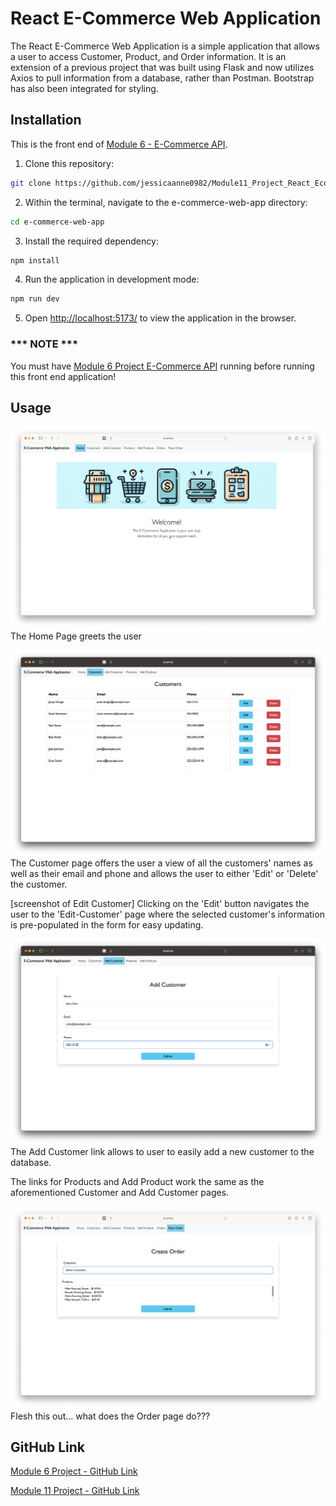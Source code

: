 # React E-Commerce Web Application

The React E-Commerce Web Application is a simple application that allows a user to access Customer, Product, and Order information.  It is an extension of a previous project that was built using Flask and now utilizes Axios to pull information from a database, rather than Postman.  Bootstrap has also been integrated for styling.  

## Installation

This is the front end of [Module 6 - E-Commerce API](https://github.com/jessicaanne0982/Module6_MiniProject_ECommerce_API).


1. Clone this repository: 
```bash
git clone https://github.com/jessicaanne0982/Module11_Project_React_Ecommerce_App
```
2. Within the terminal, navigate to the e-commerce-web-app directory: 
```bash
cd e-commerce-web-app
```
3. Install the required dependency:
```bash
npm install
```
4. Run the application in development mode: 
```bash
npm run dev
```

5. Open [http://localhost:5173/](http://localhost:5173/) to view the application in the browser.

### *** NOTE ***
You must have [Module 6 Project E-Commerce API](https://github.com/jessicaanne0982/Module6_MiniProject_ECommerce_API) running before running this front end application!


## Usage

![Screenshot of the Home Page](src/assets/home-page.png)
The Home Page greets the user

![Screenshot of Customer Page](src/assets/customer-page.png)
The Customer page offers the user a view of all the customers' names as well as their email and phone and allows the user to either 'Edit' or 'Delete' the customer.  

[screenshot of Edit Customer]
Clicking on the 'Edit' button navigates the user to the 'Edit-Customer' page where the selected customer's information is pre-populated in the form for easy updating.

![Screenshot of the Add Customer Page](src/assets/add-customer-page.png)
The Add Customer link allows to user to easily add a new customer to the database.

The links for Products and Add Product work the same as the aforementioned Customer and Add Customer pages.

![Screenshot of Order Page](src/assets/order-page.png) Flesh this out... what does the Order page do???
## GitHub Link

[Module 6 Project - GitHub Link](https://github.com/jessicaanne0982/Module6_MiniProject_ECommerce_API)

[Module 11 Project - GitHub Link](https://github.com/jessicaanne0982/Module11_Project_React_Ecommerce_App)
